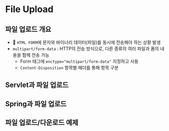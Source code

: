 # File Upload

## 파일 업로드 개요
 + 🤨 `HTML FORM`에 문자와 바이너리 데이터(파일)를 동시에 전송해야 하는 상황 발생
 + `multipart/form-data` : HTTP의 전송 방식으로, 다른 종류의 여러 파일과 폼의 내용을 함께 전송 가능 
   + Form 태그에 `enctype="multipart/form-data"` 지정하고 사용
   + `Content-Disposition` 항목별 헤더를 통해 항목 구분
   
## Servlet과 파일 업로드

## Spring과 파일 업로드

## 파일 업로드/다운로드 예제
